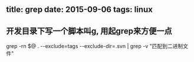 title: grep 
date: 2015-09-06
tags: linux
---
## 开发目录下写一个脚本叫g, 用起grep来方便一点
grep -rn $@ . --exclude=tags --exclude-dir=.svn | grep -v "匹配到二进制文件"

